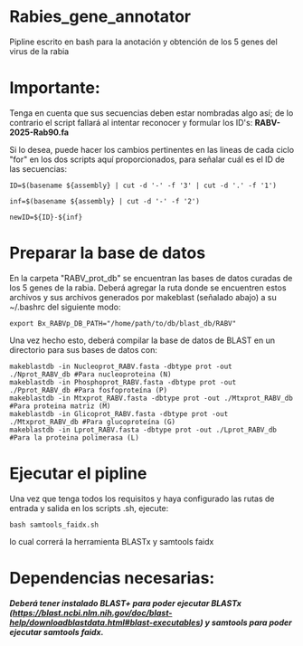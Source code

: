 # Rabies_gene_annotator
Pipline escrito en bash para la anotación y obtención de los 5 genes del virus de la rabia

# Importante:

Tenga en cuenta que sus secuencias deben estar nombradas algo así; de lo contrario el script fallará al intentar reconocer y formular los ID's: **RABV-2025-Rab90.fa**

Si lo desea, puede hacer los cambios pertinentes en las lineas de cada ciclo "for" en los dos scripts aquí proporcionados, para señalar cuál es el ID de las secuencias: 

```
ID=$(basename ${assembly} | cut -d '-' -f '3' | cut -d '.' -f '1')

inf=$(basename ${assembly} | cut -d '-' -f '2') 

newID=${ID}-${inf}
```

# Preparar la base de datos

En la carpeta "RABV_prot_db" se encuentran las bases de datos curadas de los 5 genes de la rabia. Deberá agregar la ruta donde se encuentren estos archivos y sus archivos generados por makeblast (señalado abajo) a su ~/.bashrc del siguiente modo:

```
export Bx_RABVp_DB_PATH="/home/path/to/db/blast_db/RABV"
```
Una vez hecho esto, deberá compilar la base de datos de BLAST en un directorio para sus bases de datos con:

```
makeblastdb -in Nucleoprot_RABV.fasta -dbtype prot -out ./Nprot_RABV_db #Para nucleoproteina (N)
makeblastdb -in Phosphoprot_RABV.fasta -dbtype prot -out ./Pprot_RABV_db #Para fosfoproteína (P)
makeblastdb -in Mtxprot_RABV.fasta -dbtype prot -out ./Mtxprot_RABV_db #Para proteina matriz (M)
makeblastdb -in Glicoprot_RABV.fasta -dbtype prot -out ./Mtxprot_RABV_db #Para glucoproteína (G)
makeblastdb -in Lprot_RABV.fasta -dbtype prot -out ./Lprot_RABV_db #Para la proteina polimerasa (L)
```
# Ejecutar el pipline

Una vez que tenga todos los requisitos y haya configurado las rutas de entrada y salida en los scripts .sh, ejecute: 

```
bash samtools_faidx.sh
```
lo cual correrá la herramienta BLASTx y samtools faidx


# Dependencias necesarias:

***Deberá tener instalado BLAST+ para poder ejecutar BLASTx (https://blast.ncbi.nlm.nih.gov/doc/blast-help/downloadblastdata.html#blast-executables) y samtools para poder ejecutar samtools faidx.***
